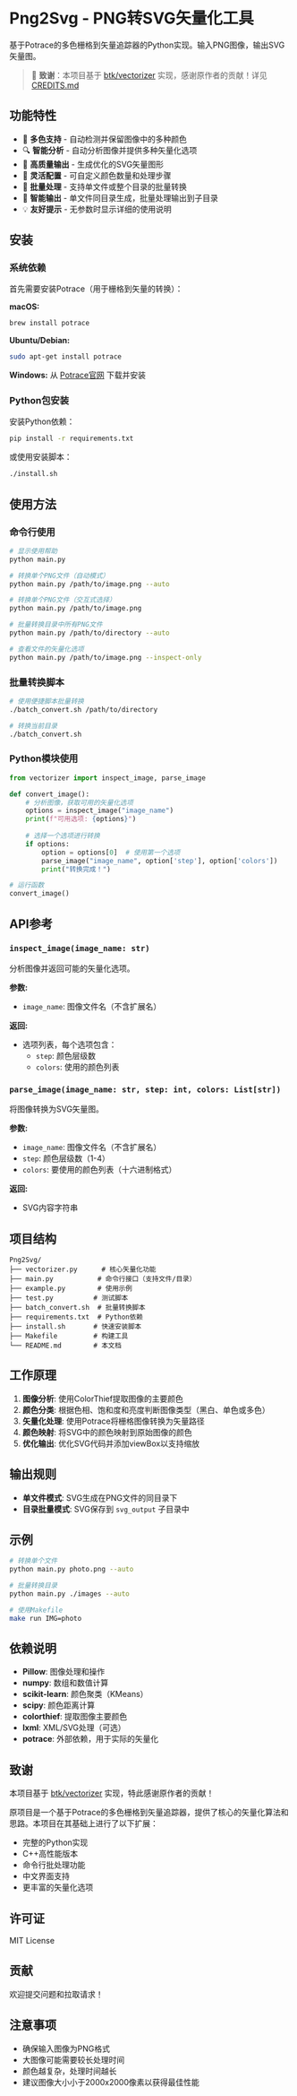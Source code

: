 # Png2Svg - PNG转SVG矢量化工具

基于Potrace的多色栅格到矢量追踪器的Python实现。输入PNG图像，输出SVG矢量图。

> 🙏 **致谢**：本项目基于 [btk/vectorizer](https://github.com/btk/vectorizer) 实现，感谢原作者的贡献！详见 [CREDITS.md](CREDITS.md)

## 功能特性

- 🎨 **多色支持** - 自动检测并保留图像中的多种颜色
- 🔍 **智能分析** - 自动分析图像并提供多种矢量化选项
- 📐 **高质量输出** - 生成优化的SVG矢量图形
- 🎯 **灵活配置** - 可自定义颜色数量和处理步骤
- 📁 **批量处理** - 支持单文件或整个目录的批量转换
- 🚀 **智能输出** - 单文件同目录生成，批量处理输出到子目录
- 💡 **友好提示** - 无参数时显示详细的使用说明

## 安装

### 系统依赖

首先需要安装Potrace（用于栅格到矢量的转换）：

**macOS:**
```bash
brew install potrace
```

**Ubuntu/Debian:**
```bash
sudo apt-get install potrace
```

**Windows:**
从 [Potrace官网](http://potrace.sourceforge.net/) 下载并安装

### Python包安装

安装Python依赖：

```bash
pip install -r requirements.txt
```

或使用安装脚本：

```bash
./install.sh
```

## 使用方法

### 命令行使用

```bash
# 显示使用帮助
python main.py

# 转换单个PNG文件（自动模式）
python main.py /path/to/image.png --auto

# 转换单个PNG文件（交互式选择）
python main.py /path/to/image.png

# 批量转换目录中所有PNG文件
python main.py /path/to/directory --auto

# 查看文件的矢量化选项
python main.py /path/to/image.png --inspect-only
```

### 批量转换脚本

```bash
# 使用便捷脚本批量转换
./batch_convert.sh /path/to/directory

# 转换当前目录
./batch_convert.sh
```

### Python模块使用

```python
from vectorizer import inspect_image, parse_image

def convert_image():
    # 分析图像，获取可用的矢量化选项
    options = inspect_image("image_name")
    print(f"可用选项: {options}")
    
    # 选择一个选项进行转换
    if options:
        option = options[0]  # 使用第一个选项
        parse_image("image_name", option['step'], option['colors'])
        print("转换完成！")

# 运行函数
convert_image()
```

## API参考

### `inspect_image(image_name: str)`

分析图像并返回可能的矢量化选项。

**参数:**
- `image_name`: 图像文件名（不含扩展名）

**返回:**
- 选项列表，每个选项包含：
  - `step`: 颜色层级数
  - `colors`: 使用的颜色列表

### `parse_image(image_name: str, step: int, colors: List[str])`

将图像转换为SVG矢量图。

**参数:**
- `image_name`: 图像文件名（不含扩展名）
- `step`: 颜色层级数（1-4）
- `colors`: 要使用的颜色列表（十六进制格式）

**返回:**
- SVG内容字符串

## 项目结构

```
Png2Svg/
├── vectorizer.py      # 核心矢量化功能
├── main.py           # 命令行接口（支持文件/目录）
├── example.py        # 使用示例
├── test.py          # 测试脚本
├── batch_convert.sh  # 批量转换脚本
├── requirements.txt  # Python依赖
├── install.sh       # 快速安装脚本
├── Makefile         # 构建工具
└── README.md        # 本文档
```

## 工作原理

1. **图像分析**: 使用ColorThief提取图像的主要颜色
2. **颜色分类**: 根据色相、饱和度和亮度判断图像类型（黑白、单色或多色）
3. **矢量化处理**: 使用Potrace将栅格图像转换为矢量路径
4. **颜色映射**: 将SVG中的颜色映射到原始图像的颜色
5. **优化输出**: 优化SVG代码并添加viewBox以支持缩放

## 输出规则

- **单文件模式**: SVG生成在PNG文件的同目录下
- **目录批量模式**: SVG保存到 `svg_output` 子目录中

## 示例

```bash
# 转换单个文件
python main.py photo.png --auto

# 批量转换目录
python main.py ./images --auto

# 使用Makefile
make run IMG=photo
```

## 依赖说明

- **Pillow**: 图像处理和操作
- **numpy**: 数组和数值计算
- **scikit-learn**: 颜色聚类（KMeans）
- **scipy**: 颜色距离计算
- **colorthief**: 提取图像主要颜色
- **lxml**: XML/SVG处理（可选）
- **potrace**: 外部依赖，用于实际的矢量化

## 致谢

本项目基于 [btk/vectorizer](https://github.com/btk/vectorizer) 实现，特此感谢原作者的贡献！

原项目是一个基于Potrace的多色栅格到矢量追踪器，提供了核心的矢量化算法和思路。本项目在其基础上进行了以下扩展：
- 完整的Python实现
- C++高性能版本
- 命令行批处理功能
- 中文界面支持
- 更丰富的矢量化选项

## 许可证

MIT License

## 贡献

欢迎提交问题和拉取请求！

## 注意事项

- 确保输入图像为PNG格式
- 大图像可能需要较长处理时间
- 颜色越复杂，处理时间越长
- 建议图像大小小于2000x2000像素以获得最佳性能
